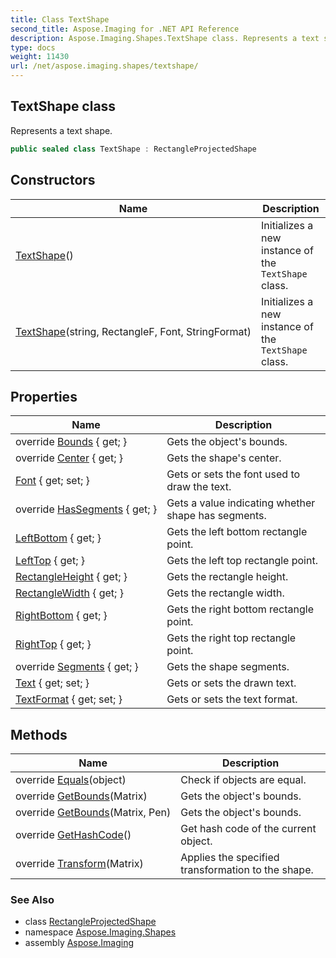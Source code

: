 ```yaml
---
title: Class TextShape
second_title: Aspose.Imaging for .NET API Reference
description: Aspose.Imaging.Shapes.TextShape class. Represents a text shape
type: docs
weight: 11430
url: /net/aspose.imaging.shapes/textshape/
---
```

## TextShape class

Represents a text shape.

```csharp
public sealed class TextShape : RectangleProjectedShape
```

## Constructors

| Name | Description |
| --- | --- |
| [TextShape](textshape/#constructor)() | Initializes a new instance of the `TextShape` class. |
| [TextShape](textshape/#constructor_1)(string, RectangleF, Font, StringFormat) | Initializes a new instance of the `TextShape` class. |

## Properties

| Name | Description |
| --- | --- |
| override [Bounds](../../aspose.imaging.shapes/textshape/bounds/) { get; } | Gets the object's bounds. |
| override [Center](../../aspose.imaging.shapes/textshape/center/) { get; } | Gets the shape's center. |
| [Font](../../aspose.imaging.shapes/textshape/font/) { get; set; } | Gets or sets the font used to draw the text. |
| override [HasSegments](../../aspose.imaging.shapes/textshape/hassegments/) { get; } | Gets a value indicating whether shape has segments. |
| [LeftBottom](../../aspose.imaging.shapes/rectangleprojectedshape/leftbottom/) { get; } | Gets the left bottom rectangle point. |
| [LeftTop](../../aspose.imaging.shapes/rectangleprojectedshape/lefttop/) { get; } | Gets the left top rectangle point. |
| [RectangleHeight](../../aspose.imaging.shapes/rectangleprojectedshape/rectangleheight/) { get; } | Gets the rectangle height. |
| [RectangleWidth](../../aspose.imaging.shapes/rectangleprojectedshape/rectanglewidth/) { get; } | Gets the rectangle width. |
| [RightBottom](../../aspose.imaging.shapes/rectangleprojectedshape/rightbottom/) { get; } | Gets the right bottom rectangle point. |
| [RightTop](../../aspose.imaging.shapes/rectangleprojectedshape/righttop/) { get; } | Gets the right top rectangle point. |
| override [Segments](../../aspose.imaging.shapes/textshape/segments/) { get; } | Gets the shape segments. |
| [Text](../../aspose.imaging.shapes/textshape/text/) { get; set; } | Gets or sets the drawn text. |
| [TextFormat](../../aspose.imaging.shapes/textshape/textformat/) { get; set; } | Gets or sets the text format. |

## Methods

| Name | Description |
| --- | --- |
| override [Equals](../../aspose.imaging.shapes/textshape/equals/)(object) | Check if objects are equal. |
| override [GetBounds](../../aspose.imaging.shapes/textshape/getbounds/#getbounds)(Matrix) | Gets the object's bounds. |
| override [GetBounds](../../aspose.imaging.shapes/textshape/getbounds/#getbounds_1)(Matrix, Pen) | Gets the object's bounds. |
| override [GetHashCode](../../aspose.imaging.shapes/textshape/gethashcode/)() | Get hash code of the current object. |
| override [Transform](../../aspose.imaging.shapes/textshape/transform/)(Matrix) | Applies the specified transformation to the shape. |

### See Also

* class [RectangleProjectedShape](../rectangleprojectedshape/)
* namespace [Aspose.Imaging.Shapes](../../aspose.imaging.shapes/)
* assembly [Aspose.Imaging](../../)


